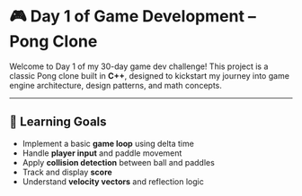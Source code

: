 # 🎮 Day 1 of Game Development – Pong Clone

Welcome to Day 1 of my 30-day game dev challenge! This project is a classic Pong clone built in **C++**, designed to kickstart my journey into game engine architecture, design patterns, and math concepts.

---

## 🧠 Learning Goals

- Implement a basic **game loop** using delta time
- Handle **player input** and paddle movement
- Apply **collision detection** between ball and paddles
- Track and display **score**
- Understand **velocity vectors** and reflection logic